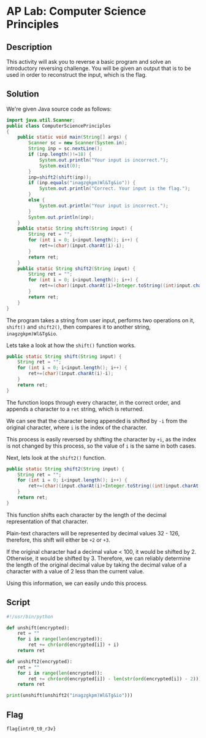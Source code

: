 # AP Lab: Computer Science Principles

## Description

This activity will ask you to reverse a basic program and solve an introductory reversing challenge. You will be given an output that is to be used in order to reconstruct the input, which is the flag.

## Solution

We're given Java source code as follows:

```java
import java.util.Scanner;
public class ComputerSciencePrinciples
{
    public static void main(String[] args) {
        Scanner sc = new Scanner(System.in);
        String inp = sc.nextLine();
        if (inp.length()!=18) {
            System.out.println("Your input is incorrect.");
            System.exit(0);
        }
        inp=shift2(shift(inp));
        if (inp.equals("inagzgkpm)Wl&Tg&io")) {
            System.out.println("Correct. Your input is the flag.");
        }
        else {
            System.out.println("Your input is incorrect.");
        }
        System.out.println(inp);
    }
    public static String shift(String input) {
        String ret = "";
        for (int i = 0; i<input.length(); i++) {
            ret+=(char)(input.charAt(i)-i);
        }
        return ret;
    }
    public static String shift2(String input) {
        String ret = "";
        for (int i = 0; i<input.length(); i++) {
            ret+=(char)(input.charAt(i)+Integer.toString((int)input.charAt(i)).length());
        }
        return ret;
    }
}
```

The program takes a string from user input, performs two operations on it, ```shift()``` and ```shift2()```, then compares it to another string, ```inagzgkpm)Wl&Tg&io```.

Lets take a look at how the ```shift()``` function works.

```java
public static String shift(String input) {
    String ret = "";
    for (int i = 0; i<input.length(); i++) {
        ret+=(char)(input.charAt(i)-i);
    }
    return ret;
}
```

The function loops through every character, in the correct order, and appends a character to a ```ret``` string, which is returned.

We can see that the character being appended is shifted by ```-i``` from the original character, where ```i``` is the index of the character.

This process is easily reversed by shifting the character by ```+i```, as the index is not changed by this process, so the value of ```i``` is the same in both cases.

Next, lets look at the ```shift2()``` function.

```java
public static String shift2(String input) {
    String ret = "";
    for (int i = 0; i<input.length(); i++) {
        ret+=(char)(input.charAt(i)+Integer.toString((int)input.charAt(i)).length());
    }
    return ret;
}
```

This function shifts each character by the length of the decimal representation of that character.

Plain-text characters will be represented by decimal values 32 - 126, therefore, this shift will either be ```+2``` or ```+3```.

If the original character had a decimal value < 100, it would be shifted by 2.
Otherwise, it would be shifted by 3.
Therefore, we can reliably determine the length of the original decimal value by taking the decimal value of a character with a value of 2 less than the current value.

Using this information, we can easily undo this process.

## Script

```py
#!/usr/bin/python

def unshift(encrypted):
    ret = ""
    for i in range(len(encrypted)):
        ret += chr(ord(encrypted[i]) + i)
    return ret

def unshift2(encrypted):
    ret = ""
    for i in range(len(encrypted)):
        ret += chr(ord(encrypted[i]) - len(str(ord(encrypted[i]) - 2)))
    return ret

print(unshift(unshift2("inagzgkpm)Wl&Tg&io")))
```

## Flag

```flag{intr0_t0_r3v}```

